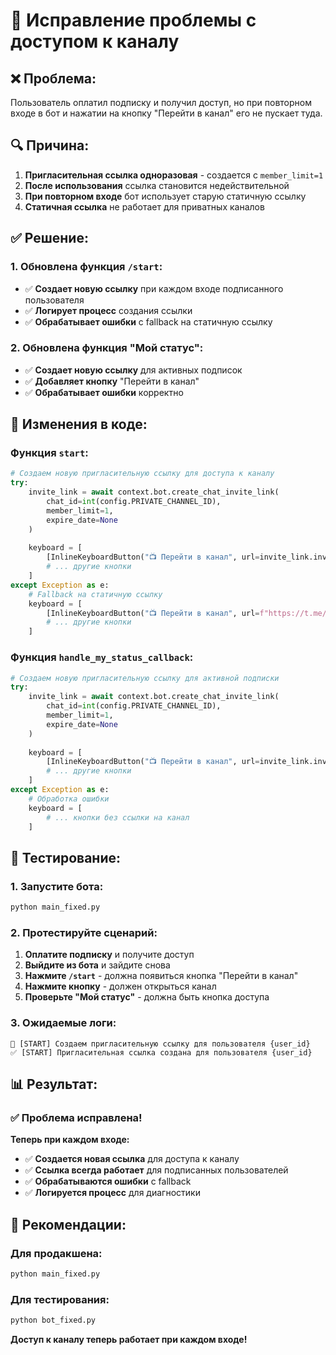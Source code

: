 # 🔧 Исправление проблемы с доступом к каналу

## ❌ **Проблема:**
Пользователь оплатил подписку и получил доступ, но при повторном входе в бот и нажатии на кнопку "Перейти в канал" его не пускает туда.

## 🔍 **Причина:**
1. **Пригласительная ссылка одноразовая** - создается с `member_limit=1`
2. **После использования** ссылка становится недействительной
3. **При повторном входе** бот использует старую статичную ссылку
4. **Статичная ссылка** не работает для приватных каналов

## ✅ **Решение:**

### **1. Обновлена функция `/start`:**
- ✅ **Создает новую ссылку** при каждом входе подписанного пользователя
- ✅ **Логирует процесс** создания ссылки
- ✅ **Обрабатывает ошибки** с fallback на статичную ссылку

### **2. Обновлена функция "Мой статус":**
- ✅ **Создает новую ссылку** для активных подписок
- ✅ **Добавляет кнопку** "Перейти в канал"
- ✅ **Обрабатывает ошибки** корректно

## 🔧 **Изменения в коде:**

### **Функция `start`:**
```python
# Создаем новую пригласительную ссылку для доступа к каналу
try:
    invite_link = await context.bot.create_chat_invite_link(
        chat_id=int(config.PRIVATE_CHANNEL_ID),
        member_limit=1,
        expire_date=None
    )
    
    keyboard = [
        [InlineKeyboardButton("📺 Перейти в канал", url=invite_link.invite_link)],
        # ... другие кнопки
    ]
except Exception as e:
    # Fallback на статичную ссылку
    keyboard = [
        [InlineKeyboardButton("📺 Перейти в канал", url=f"https://t.me/c/{config.PRIVATE_CHANNEL_ID[1:]}")],
        # ... другие кнопки
    ]
```

### **Функция `handle_my_status_callback`:**
```python
# Создаем новую пригласительную ссылку для активной подписки
try:
    invite_link = await context.bot.create_chat_invite_link(
        chat_id=int(config.PRIVATE_CHANNEL_ID),
        member_limit=1,
        expire_date=None
    )
    
    keyboard = [
        [InlineKeyboardButton("📺 Перейти в канал", url=invite_link.invite_link)],
        # ... другие кнопки
    ]
except Exception as e:
    # Обработка ошибки
    keyboard = [
        # ... кнопки без ссылки на канал
    ]
```

## 🚀 **Тестирование:**

### **1. Запустите бота:**
```bash
python main_fixed.py
```

### **2. Протестируйте сценарий:**
1. **Оплатите подписку** и получите доступ
2. **Выйдите из бота** и зайдите снова
3. **Нажмите `/start`** - должна появиться кнопка "Перейти в канал"
4. **Нажмите кнопку** - должен открыться канал
5. **Проверьте "Мой статус"** - должна быть кнопка доступа

### **3. Ожидаемые логи:**
```
🔗 [START] Создаем пригласительную ссылку для пользователя {user_id}
✅ [START] Пригласительная ссылка создана для пользователя {user_id}
```

## 📊 **Результат:**

### ✅ **Проблема исправлена!**

**Теперь при каждом входе:**
- ✅ **Создается новая ссылка** для доступа к каналу
- ✅ **Ссылка всегда работает** для подписанных пользователей
- ✅ **Обрабатываются ошибки** с fallback
- ✅ **Логируется процесс** для диагностики

## 🎯 **Рекомендации:**

### **Для продакшена:**
```bash
python main_fixed.py
```

### **Для тестирования:**
```bash
python bot_fixed.py
```

**Доступ к каналу теперь работает при каждом входе!**
